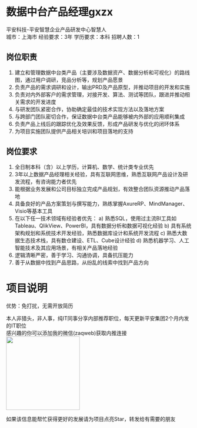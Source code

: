 # 数据中台产品经理gxzx
平安科技-平安智慧企业产品研发中心智慧人  
城市：上海市 经验要求：3年 学历要求：本科  招聘人数：1

## 岗位职责
1. 建立和管理数据中台类产品（主要涉及数据资产、数据分析和可视化）的路线图，通过用户调研，竞品分析等，规划产品愿景
 2. 负责产品的需求调研和设计，输出PRD及产品原型，并推动项目的开发和实施
 3. 负责对内外部客户的需求管理，对接开发、算法、测试等团队，跟进并推动相关需求的开发进度
 4. 与研发团队紧密合作，协助确定最佳的技术实现方法以及落地方案
 5. 与跨部门团队密切合作，保证数据中台类产品能够被内外部的应用顺利集成
 6. 负责产品上线后的跟踪优化及效果反馈，形成产品研发与优化的闭环体系
 7. 为项目实施团队提供产品相关培训和项目落地的支持

## 岗位要求
1. 全日制本科（含）以上学历，计算机、数学、统计类专业优先
 2. 3年以上数据产品经理相关经验，具有互联网思维，熟悉互联网产品设计及研发流程，有咨询能力者优先
 3. 能根据业务发展和公司目标独立完成产品规划，有效整合团队资源推动产品落地
 4. 具备良好的产品方案策划与撰写能力，熟练掌握AxureRP、MindManager、Visio等基本工具
 5. 在以下任一技术领域有经验者优先：
   a) 熟悉SQL，使用过主流BI工具如Tableau、QlikView、PowerBI，具有数据分析和数据可视化经验
   b) 具有系统架构规划和系统技术开发经验，熟悉数据库设计和系统开发流程
   c) 熟悉大数据生态技术栈，具有数仓建设、ETL、Cube设计经验
   d) 熟悉机器学习、人工智能技术及其应用场景，有相关产品落地经验
 6. 逻辑清晰严密，善于学习、沟通协调，具备抗压能力
 7. 善于从数据中找到产品思路，从纷乱的线索中找到产品方向

# 项目说明

优势：免打扰，无需开放简历

本人非猎头，非人事，纯IT同事分享内部推荐职位，每天更新平安集团2个月内发的IT职位  
感兴趣的你可以添加我的微信(zaqweb)获取内推连接  
<img src="https://github.com/zaqweb/PA-IT-JOBS/blob/master/WechatICode.jpeg"  height="200" width="200">

如果该信息能帮忙获得更好的发展请为项目点亮Star，转发给有需要的朋友




